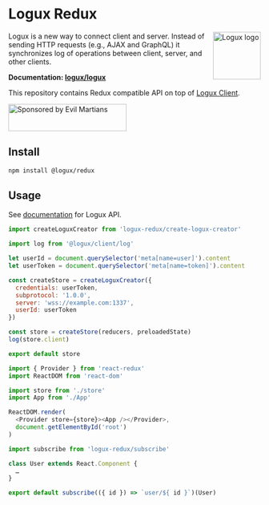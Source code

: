 # Logux Redux

<img align="right" width="95" height="95" title="Logux logo"
     src="https://cdn.rawgit.com/logux/logux/master/logo.svg">

Logux is a new way to connect client and server. Instead of sending
HTTP requests (e.g., AJAX and GraphQL) it synchronizes log of operations
between client, server, and other clients.

**Documentation: [logux/logux]**

This repository contains Redux compatible API on top of [Logux Client].

<a href="https://evilmartians.com/?utm_source=logux-redux">
  <img src="https://evilmartians.com/badges/sponsored-by-evil-martians.svg"
       alt="Sponsored by Evil Martians" width="236" height="54">
</a>

[Logux Client]: https://github.com/logux/client
[logux/logux]: https://github.com/logux/logux

## Install

```sh
npm install @logux/redux
```

## Usage

See [documentation] for Logux API.

```js
import createLoguxCreator from 'logux-redux/create-logux-creator'

import log from '@logux/client/log'

let userId = document.querySelector('meta[name=user]').content
let userToken = document.querySelector('meta[name=token]').content

const createStore = createLoguxCreator({
  credentials: userToken,
  subprotocol: '1.0.0',
  server: 'wss://example.com:1337',
  userId: userToken
})

const store = createStore(reducers, preloadedState)
log(store.client)

export default store
```

```js
import { Provider } from 'react-redux'
import ReactDOM from 'react-dom'

import store from './store'
import App from './App'

ReactDOM.render(
  <Provider store={store}><App /></Provider>,
  document.getElementById('root')
)
```

```js
import subscribe from 'logux-redux/subscribe'

class User extends React.Component {
  …
}

export default subscribe(({ id }) => `user/${ id }`)(User)
```

[documentation]: https://github.com/logux/logux

